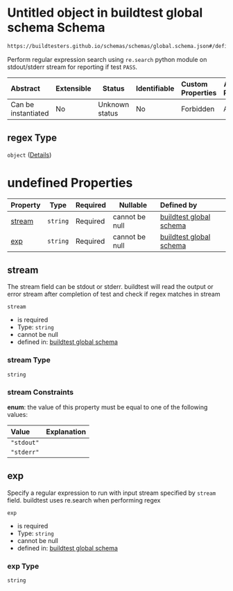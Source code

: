# Untitled object in buildtest global schema Schema

```txt
https://buildtesters.github.io/schemas/schemas/global.schema.json#/definitions/status/properties/regex
```

Perform regular expression search using `re.search` python module on stdout/stderr stream for reporting if test `PASS`. 


| Abstract            | Extensible | Status         | Identifiable | Custom Properties | Additional Properties | Access Restrictions | Defined In                                                               |
| :------------------ | ---------- | -------------- | ------------ | :---------------- | --------------------- | ------------------- | ------------------------------------------------------------------------ |
| Can be instantiated | No         | Unknown status | No           | Forbidden         | Allowed               | none                | [global.schema.json\*](../out/global.schema.json "open original schema") |

## regex Type

`object` ([Details](global-definitions-status-properties-regex.md))

# undefined Properties

| Property          | Type     | Required | Nullable       | Defined by                                                                                                                                                                                                                 |
| :---------------- | -------- | -------- | -------------- | :------------------------------------------------------------------------------------------------------------------------------------------------------------------------------------------------------------------------- |
| [stream](#stream) | `string` | Required | cannot be null | [buildtest global schema](global-definitions-status-properties-regex-properties-stream.md "https&#x3A;//buildtesters.github.io/schemas/schemas/global.schema.json#/definitions/status/properties/regex/properties/stream") |
| [exp](#exp)       | `string` | Required | cannot be null | [buildtest global schema](global-definitions-status-properties-regex-properties-exp.md "https&#x3A;//buildtesters.github.io/schemas/schemas/global.schema.json#/definitions/status/properties/regex/properties/exp")       |

## stream

The stream field can be stdout or stderr. buildtest will read the output or error stream after completion of test and check if regex matches in stream


`stream`

-   is required
-   Type: `string`
-   cannot be null
-   defined in: [buildtest global schema](global-definitions-status-properties-regex-properties-stream.md "https&#x3A;//buildtesters.github.io/schemas/schemas/global.schema.json#/definitions/status/properties/regex/properties/stream")

### stream Type

`string`

### stream Constraints

**enum**: the value of this property must be equal to one of the following values:

| Value      | Explanation |
| :--------- | ----------- |
| `"stdout"` |             |
| `"stderr"` |             |

## exp

Specify a regular expression to run with input stream specified by `stream` field. buildtest uses re.search when performing regex


`exp`

-   is required
-   Type: `string`
-   cannot be null
-   defined in: [buildtest global schema](global-definitions-status-properties-regex-properties-exp.md "https&#x3A;//buildtesters.github.io/schemas/schemas/global.schema.json#/definitions/status/properties/regex/properties/exp")

### exp Type

`string`
